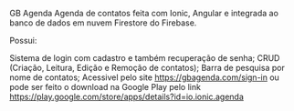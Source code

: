 GB Agenda
Agenda de contatos feita com Ionic, Angular e integrada ao banco de dados em nuvem Firestore do Firebase.

Possui:

Sistema de login com cadastro e também recuperação de senha;
CRUD (Criação, Leitura, Edição e Remoção de contatos);
Barra de pesquisa por nome de contatos;
Acessivel pelo site https://gbagenda.com/sign-in ou pode ser feito o download na Google Play pelo link https://play.google.com/store/apps/details?id=io.ionic.agenda
